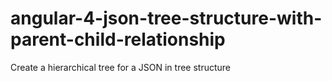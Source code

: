 # angular-4-json-tree-structure-with-parent-child-relationship
Create a hierarchical tree for a JSON in tree structure
